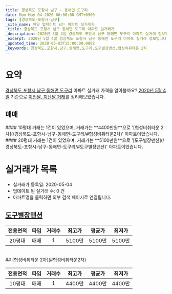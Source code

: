 ```yaml
---
title: 경상북도 포항시 남구 - 동해면 도구리
date: Mon May 04 2020 00:00:00 GMT+0900
tags: [경상북도-포항시-남구]
_site_name: 매일 업데이트 되는 아파트 실거래가
_title: 경상북도 포항시 남구 동해면 도구리 아파트 실거래가
_description: 2020년 5월 4일 경상북도 포항시 남구 동해면 도구리 아파트 실거래 정보입니다. 2건 아파트 정보가 있습니다.
_excerpt: 2020년 5월 4일 경상북도 포항시 남구 동해면 도구리 아파트 실거래 정보입니다. 2건 아파트 정보가 있습니다.
_updated_time: 2020-05-03T15:00:00.000Z
_keywords: 경상북도,포항시,남구,동해면,도구리,도구별장맨션,협성비취타운 2차
---
```





# 요약
<ins>경상북도 포항시 남구 동해면 도구리</ins> 아파트 실거래 가격을 알아볼까요? <ins>2020년 5월 4일</ins> 기준으로 <ins>이번달, 지난달 거래</ins>를 정리해보았습니다.

## 매매
<div class="container">
<div class="six columns" markdown="1">
#### 10평대
거래는 1건이 있었으며, 거래가는 **4400만원**으로 '[협성비취타운 2차](/경상북도-포항시-남구-동해면-도구리/#협성비취타운2차)' 아파트이었습니다.
</div>
<div class="six columns" markdown="1">
#### 20평대
거래는 1건이 있었으며, 거래가는 **5100만원**으로 '[도구별장맨션](/경상북도-포항시-남구-동해면-도구리/#도구별장맨션)' 아파트이었습니다.
</div>
</div>



# 실거래가 목록
- 실거래가 등록일: 2020-05-04
- 업데이트 된 실거래 수: 0 건
- 아파트명을 클릭하면 외부 검색 페이지로 연결됩니다.

## [도구별장맨션](#도구별장맨션)

|전용면적|타입|거래수|최고가|평균가|최저가|
|:---:|:---:|:---:|:---:|:---:|:---:|
|20평대|<span class="deal-type-1">매매</span>|1|5100만|5100만|5100만|

<br/>
## [협성비취타운 2차](#협성비취타운2차)

|전용면적|타입|거래수|최고가|평균가|최저가|
|:---:|:---:|:---:|:---:|:---:|:---:|
|10평대|<span class="deal-type-1">매매</span>|1|4400만|4400만|4400만|

<br/>



